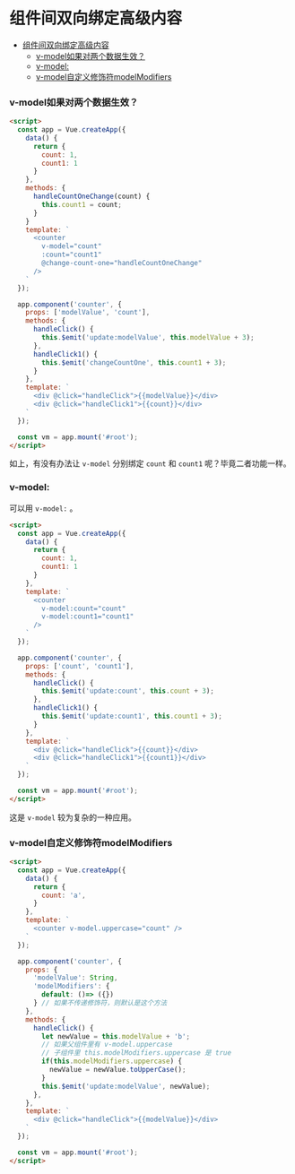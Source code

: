 # 组件间双向绑定高级内容

<!-- @import "[TOC]" {cmd="toc" depthFrom=1 depthTo=6 orderedList=false} -->

<!-- code_chunk_output -->

- [组件间双向绑定高级内容](#组件间双向绑定高级内容)
    - [v-model如果对两个数据生效？](#v-model如果对两个数据生效)
    - [v-model:](#v-model)
    - [v-model自定义修饰符modelModifiers](#v-model自定义修饰符modelmodifiers)

<!-- /code_chunk_output -->

### v-model如果对两个数据生效？
```html
<script>
  const app = Vue.createApp({
    data() {
      return {
        count: 1,
        count1: 1
      }
    },
    methods: {
      handleCountOneChange(count) {
        this.count1 = count;
      }
    }
    template: `
      <counter
        v-model="count"
        :count="count1"
        @change-count-one="handleCountOneChange"
      />
    `
  });

  app.component('counter', {
    props: ['modelValue', 'count'],
    methods: {
      handleClick() {
        this.$emit('update:modelValue', this.modelValue + 3);
      },
      handleClick1() {
        this.$emit('changeCountOne', this.count1 + 3);
      }
    },
    template: `
      <div @click="handleClick">{{modelValue}}</div>
      <div @click="handleClick1">{{count}}</div>
    `
  });

  const vm = app.mount('#root');
</script>
```

如上，有没有办法让 `v-model` 分别绑定 `count` 和 `count1` 呢？毕竟二者功能一样。

### v-model:

可以用 `v-model:` 。

```html
<script>
  const app = Vue.createApp({
    data() {
      return {
        count: 1,
        count1: 1
      }
    },
    template: `
      <counter
        v-model:count="count"
        v-model:count1="count1"
      />
    `
  });

  app.component('counter', {
    props: ['count', 'count1'],
    methods: {
      handleClick() {
        this.$emit('update:count', this.count + 3);
      },
      handleClick1() {
        this.$emit('update:count1', this.count1 + 3);
      }
    },
    template: `
      <div @click="handleClick">{{count}}</div>
      <div @click="handleClick1">{{count1}}</div>
    `
  });

  const vm = app.mount('#root');
</script>
```

这是 `v-model` 较为复杂的一种应用。

### v-model自定义修饰符modelModifiers

```html
<script>
  const app = Vue.createApp({
    data() {
      return {
        count: 'a',
      }
    },
    template: `
      <counter v-model.uppercase="count" />
    `
  });

  app.component('counter', {
    props: {
      'modelValue': String,
      'modelModifiers': {
        default: ()=> ({})
      } // 如果不传递修饰符，则默认是这个方法
    },
    methods: {
      handleClick() {
        let newValue = this.modelValue + 'b';
        // 如果父组件里有 v-model.uppercase
        // 子组件里 this.modelModifiers.uppercase 是 true
        if(this.modelModifiers.uppercase) {
          newValue = newValue.toUpperCase();
        }
        this.$emit('update:modelValue', newValue);
      },
    },
    template: `
      <div @click="handleClick">{{modelValue}}</div>
    `
  });

  const vm = app.mount('#root');
</script>
```